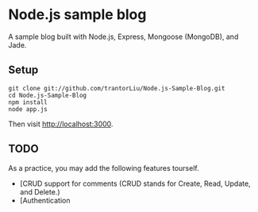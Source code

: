 Node.js sample blog
=============

A sample blog built with Node.js, Express, Mongoose (MongoDB), and Jade.

Setup
-------

	git clone git://github.com/trantorLiu/Node.js-Sample-Blog.git
	cd Node.js-Sample-Blog
	npm install
	node app.js

Then visit [http://localhost:3000].

TODO
-------

As a practice, you may add the following features tourself.

* [CRUD support for comments (CRUD stands for Create, Read, Update, and Delete.)
* [Authentication


[http://localhost:3000]: http://localhost:3000
